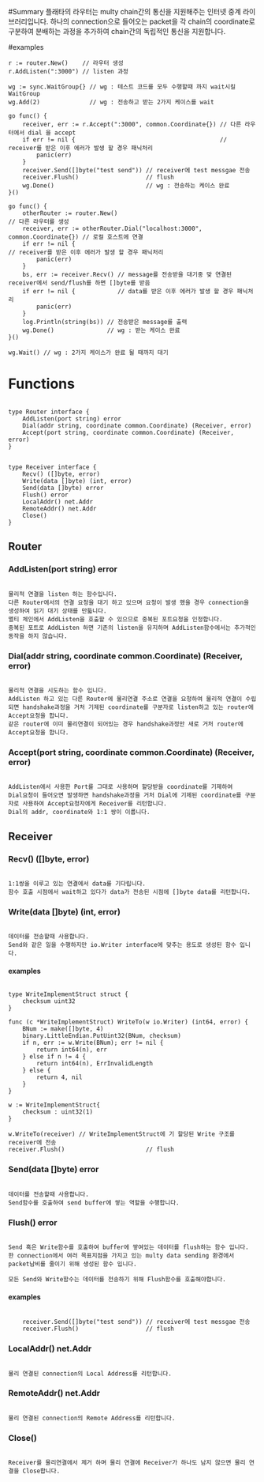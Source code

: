 #Summary
플래타의 라우터는 multy chain간의 통신을 지원해주는 인터넷 중계 라이브러리입니다.
하나의 connection으로 들어오는 packet을 각 chain의 coordinate로 구분하여 분배하는 과정을 추가하여 chain간의 독립적인 통신을 지원합니다.

#examples
<pre><code>r := router.New()    // 라우터 생성
r.AddListen(":3000") // listen 과정

wg := sync.WaitGroup{} // wg : 테스트 코드를 모두 수행할때 까지 wait시킬 WaitGroup
wg.Add(2)              // wg : 전송하고 받는 2가지 케이스를 wait

go func() {
    receiver, err := r.Accept(":3000", common.Coordinate{}) // 다른 라우터에서 dial 을 accept
    if err != nil {                                         // receiver를 받은 이후 에러가 발생 할 경우 패닉처리
        panic(err)
    }
    receiver.Send([]byte("test send")) // receiver에 test messgae 전송
    receiver.Flush()                   // flush
    wg.Done()                          // wg : 전송하는 케이스 완료
}()

go func() {
    otherRouter := router.New()                                              // 다른 라우터를 생성
    receiver, err := otherRouter.Dial("localhost:3000", common.Coordinate{}) // 로컬 호스트에 연결
    if err != nil {                                                          // receiver를 받은 이후 에러가 발생 할 경우 패닉처리
        panic(err)
    }
    bs, err := receiver.Recv() // message를 전송받을 대기중 맞 연결된 receiver에서 send/flush를 하면 []byte를 받음
    if err != nil {            // data를 받은 이후 에러가 발생 할 경우 패닉처리
        panic(err)
    }
    log.Println(string(bs)) // 전송받은 message를 출력
    wg.Done()               // wg : 받는 케이스 완료
}()

wg.Wait() // wg : 2가지 케이스가 완료 될 때까지 대기
</code></pre>

# Functions
<pre><code>
type Router interface {
	AddListen(port string) error
	Dial(addr string, coordinate common.Coordinate) (Receiver, error)
	Accept(port string, coordinate common.Coordinate) (Receiver, error)
}
</code></pre>

<pre><code>
type Receiver interface {
	Recv() ([]byte, error)
	Write(data []byte) (int, error)
	Send(data []byte) error
	Flush() error
	LocalAddr() net.Addr
	RemoteAddr() net.Addr
	Close()
}
</code></pre>

## Router

### AddListen(port string) error

<pre><code>
물리적 연결을 listen 하는 함수입니다.
다른 Router에서의 연결 요청을 대기 하고 있으며 요청이 발생 했을 경우 connection을 생성하여 읽기 대기 상태를 만듧니다.
멸티 체인에서 AddListen을 호출할 수 있으므로 중복된 포트요청을 인정합니다.
중복된 포트로 AddListen 하면 기존의 listen을 유지하며 AddListen함수에서는 추가적인 동작을 하지 않습니다.
</code></pre>

### Dial(addr string, coordinate common.Coordinate) (Receiver, error)

<pre><code>
물리적 연결을 시도하는 함수 입니다.
AddListen 하고 있는 다른 Router에 물리연결 주소로 연결을 요청하여 물리적 연결이 수립되면 handshake과정을 거처 기제된 coordinate를 구분자로 listen하고 있는 router에 Accept요청을 합니다.
같은 router에 이미 물리연결이 되어있는 경우 handshake과정만 새로 거처 router에 Accept요청을 합니다.
</code></pre>

### Accept(port string, coordinate common.Coordinate) (Receiver, error)

<pre><code>
AddListen에서 사용한 Port를 그대로 사용하며 할당받을 coordinate를 기제하여 
Dial요청이 들어오면 발생하면 handshake과정을 거처 Dial에 기제된 coordinate를 구분자로 사용하여 Accept요청자에게 Receiver를 리턴합니다.
Dial의 addr, coordinate와 1:1 쌍이 이룹니다.
</code></pre>

## Receiver

### Recv() ([]byte, error)

<pre><code>
1:1쌍을 이루고 있는 연결에서 data를 기다립니다.
함수 호출 시점에서 wait하고 있다가 data가 전송된 시점에 []byte data를 리턴합니다.
</code></pre>

### Write(data []byte) (int, error)

<pre><code>
데이터를 전송할때 사용합니다.
Send와 같은 일을 수행하지만 io.Writer interface에 맞추는 용도로 생성된 함수 입니다.
</code></pre>

#### examples
<pre><code>
type WriteImplementStruct struct {
	checksum uint32
}

func (c *WriteImplementStruct) WriteTo(w io.Writer) (int64, error) {
	BNum := make([]byte, 4)
	binary.LittleEndian.PutUint32(BNum, checksum)
	if n, err := w.Write(BNum); err != nil {
		return int64(n), err
	} else if n != 4 {
		return int64(n), ErrInvalidLength
	} else {
		return 4, nil
	}
}

w := WriteImplementStruct{
	checksum : uint32(1)
}

w.WriteTo(receiver) // WriteImplementStruct에 기 할당된 Write 구조를 receiver에 전송
receiver.Flush()                       // flush
</code></pre>

### Send(data []byte) error

<pre><code>
데이터를 전송할때 사용합니다.
Send함수를 호출하여 send buffer에 쌓는 역할을 수행합니다.
</code></pre>

### Flush() error

<pre><code>
Send 혹은 Write함수를 호출하여 buffer에 쌓여있는 데이터를 flush하는 함수 입니다.
한 connection에서 여러 목표지점을 가지고 있는 multy data sending 환경에서 packet남비를 줄이기 위해 생성된 함수 입니다.

모든 Send와 Write함수는 데이터를 전송하기 위해 Flush함수를 호출해야합니다.
</code></pre>

#### examples
<pre><code>
	receiver.Send([]byte("test send")) // receiver에 test messgae 전송
	receiver.Flush()                   // flush
</code></pre>

### LocalAddr() net.Addr

<pre><code>
물리 연결된 connection의 Local Address를 리턴합니다.
</code></pre>

### RemoteAddr() net.Addr

<pre><code>
물리 연결된 connection의 Remote Address를 리턴합니다.
</code></pre>

### Close()

<pre><code>
Receiver를 물리연결에서 제거 하며 물리 연결에 Receiver가 하나도 남지 않으면 물리 연결을 Close합니다.
</code></pre>

